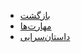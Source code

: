 <!-- skills/_sidebar.md -->

- [بازگشت](README.md)
- [مهارت‌ها](skills/skills.md)
- [داستان‌سرایی](skills/storytelling.md)


